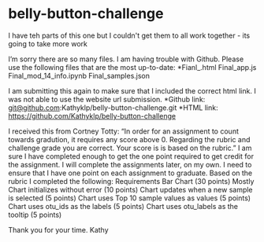 # belly-button-challenge
I have teh parts of this one but I couldn't get them to all work together - its going to take more work

I’m sorry there are so many files. I am having trouble with Github.
Please use the following files that are the most up-to-date:
*Fianl_.html
Final_app.js
Final_mod_14_info.ipynb
Final_samples.json
 
I am submitting this again to make sure that I included the correct html link. I was not able to use the website url submission.
*Github link:   git@github.com:Kathyklp/belly-button-challenge.git
*HTML link:    https://github.com/Kathyklp/belly-button-challenge
 
I received this from Cortney Totty: “In order for an assignment to count towards gradution, it requires any score above 0. Regarding the rubric and challenge grade you are correct. Your score is is based on the rubric.” I am sure I have completed enough to get the one point required to get credit for the assignment. 
I will complete the assignments later, on my own. I need to ensure that I have one point on each assignment to graduate. Based on the rubric I completed the following:
Requirements
Bar Chart (30 points)  Mostly
Chart initializes without error (10 points)
Chart updates when a new sample is selected (5 points)
Chart uses Top 10 sample values as values (5 points)
Chart uses otu_ids as the labels (5 points)
Chart uses otu_labels as the tooltip (5 points)

Thank you for your time. Kathy

